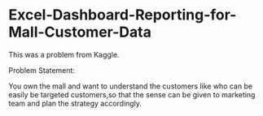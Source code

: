 # Excel-Dashboard-Reporting-for-Mall-Customer-Data

This was a problem from Kaggle.

Problem Statement:

You own the mall and want to understand the customers like who can be easily be targeted customers,so that the sense can be given to marketing team and plan the strategy accordingly.
